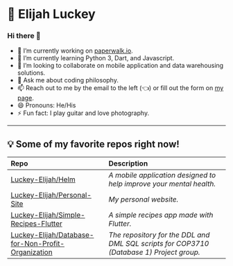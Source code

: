 # 🧭 Elijah Luckey

### Hi there 👋

- 🔭 I’m currently working on [paperwalk.io](https://paperwalk.io).
- 🌱 I’m currently learning Python 3, Dart, and Javascript.
- 👯 I’m looking to collaborate on mobile application and data warehousing solutions.
- 💬 Ask me about coding philosophy.
- 📫 Reach out to me by the email to the left (👈) or fill out the form on [my page](https://elijahluckey.com).
- 😄 Pronouns: He/His
- ⚡ Fun fact: I play guitar and love photography.

---

## 💡 Some of my favorite repos right now!


| Repo                                                                                                                        | Description                                                                              |
| :-------------------------------------------------------------------------------------------------------------------------- | :--------------------------------------------------------------------------------------- |
| [Luckey-Elijah/Helm](https://github.com/Luckey-Elijah/Helm)                                                                 | *A mobile application designed to help improve your mental health.*                      |
| [Luckey-Elijah/Personal-Site](https://github.com/Luckey-Elijah/Personal-Site)                                               | *My personal website.*                                                                   |
| [Luckey-Elijah/Simple-Recipes-Flutter](https://github.com/Luckey-Elijah/Simple-Recipes-Flutter)                             | *A simple recipes app made with Flutter.*                                                |
| [Luckey-Elijah/Database-for-Non-Profit-Organization](https://github.com/Luckey-Elijah/Database-for-Non-Profit-Organization) | *The repository for the DDL and DML SQL scripts for COP3710 (Database 1) Project group.* |
